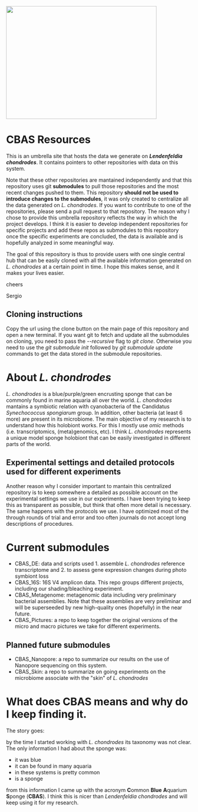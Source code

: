 <img src="https://github.com/sevragorgia/CBAS_Pictures/blob/master/Aquarium/CBAS_Bleached_vs_Aquarium_20-10-14.jpg"  width="408" height="306" >

# CBAS Resources

This is an umbrella site that hosts the data we generate on ***Lendenfeldia chondrodes***. It contains pointers to other repositories with data on this system.

Note that these other repositories are mantained independently and that this repository uses git **submodules** to pull those repositories and the most recent changes pushed to them. This repository **should not be used to introduce changes to the submodules**, it was only created to centralize all the data generated on *L. chondrodes*. If you want to contribute to one of the repositories, please send a pull request to that repository. The reason why I chose to provide this umbrella repository reflects the way in which the project develops. I think it is easier to develop independent repositories for specific projects and add these repos as submodules to this repository once the specific experiments are concluded, the data is available and is hopefully analyzed in some meaningful way.

The goal of this repository is thus to provide users with one single central hub that can be easily cloned with all the available information generated on *L. chondrodes* at a certain point in time. I hope this makes sense, and it makes your lives easier.

cheers

Sergio


## Cloning instructions

Copy the url using the clone button on the main page of this repository and open a new terminal. If you want git to fetch and update all the submodules on cloning, you need to pass the *--recursive* flag to *git clone*. Otherwise you need to use the *git submodule init* followed by *git submodule update* commands to get the data stored in the submodule repositories.


# About *L. chondrodes* 

*L. chondrodes* is a blue/purple/green encrusting sponge that can be commonly found in marine aquaria all over the world. *L. chondrodes* mantains a symbiotic relation with cyanobacteria of the Candidatus *Synechococcus spongiarum* group. In addition, other bacteria (at least 6 more) are present in its microbiome. The main objective of my research is to understand how this holobiont works. For this I mostly use *omic* methods (i.e. transcriptomics, (meta)genomics, etc). I think *L. chondrodes* represents a unique model sponge holobiont that can be easily investigated in different parts of the world.


## Experimental settings and detailed protocols used for different experiments

Another reason why I consider important to mantain this centralized repository is to keep somewhere a detailed as possible account on the experimental settings we use in our experiments. I have been trying to keep this as transparent as possible, but think that often more detail is necessary. The same happens with the protocols we use. I have optimized most of the through rounds of trial and error and too often journals do not accept long descriptions of procedures. 

# Current submodules

 - CBAS_DE: data and scripts used 1. assemble *L. chondrodes* reference transcriptome and 2. to assess gene expression changes during photo symbiont loss
 - CBAS_16S: 16S V4 amplicon data. This repo groups different projects, including our shading/bleaching experiment.
 - CBAS_Metagenome: metagenomic data including very preliminary bacterial assemblies. Note that these assemblies are very preliminar and will be superseeded by new high-quality ones (hopefully) in the near future.
 - CBAS_Pictures: a repo to keep together the original versions of the micro and macro pictures we take for different experiments.

## Planned future submodules

 - CBAS_Nanopore: a repo to summarize our results on the use of Nanopore sequencing on this system.
 - CBAS_Skin: a repo to summarize on going experiments on the microbiome associate with the "skin" of *L. chondrodes*

# What does CBAS means and why do I keep finding it.

The story goes:

by the time I started working with *L. chondrodes* its taxonomy was not clear. The only information I had about the sponge was:

 - it was blue
 - it can be found in many aquaria
 - in these systems is pretty common
 - is a sponge

from this information I came up with the acronym **C**ommon **Blue** **A**quarium **S**ponge (**CBAS**). I think this is nicer than *Lendenfeldia chondrodes* and will keep using it for my research.



